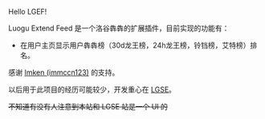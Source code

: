 Hello LGEF!

Luogu Extend Feed 是一个洛谷犇犇的扩展插件，目前实现的功能有：

- 在用户主页显示用户犇犇榜（30d龙王榜，24h龙王榜，铃铛榜，艾特榜）排名。

感谢 [Imken (immccn123)](https://github.com/immccn123) 的支持。

以后用于此项目的经历可能较少，开发重心在 [LGSE](https://lgse.heyc.eu.org)。

~~不知道有没有人注意到本站和 LGSE 站是一个 UI 的~~